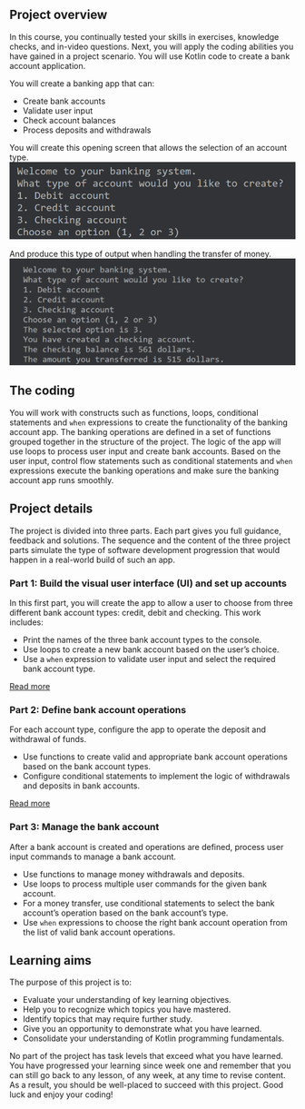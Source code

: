## Project overview
In this course, you continually tested your skills in exercises, knowledge checks, and in-video questions. 
Next, you will apply the coding abilities you have gained in a project scenario. 
You will use Kotlin code to create a bank account application.

You will create a banking app that can:
- Create bank accounts 
- Validate user input 
- Check account balances
- Process deposits and withdrawals

You will create this opening screen that allows the selection of an account type.
![](img/Kotlin-001.png)

And produce this type of output when handling the transfer of money.
![](img/Kotlin-002.png)

## The coding
You will work with constructs such as functions, loops, conditional statements and `when` expressions 
to create the functionality of the banking account app. 
The banking operations are defined in a set of functions grouped together in the structure of the project. 
The logic of the app will use loops to process user input and create bank accounts. 
Based on the user input, control flow statements such as conditional statements and 
`when` expressions execute the banking operations and make sure the banking account app runs smoothly.

## Project details
The project is divided into three parts. 
Each part gives you full guidance, feedback and solutions. 
The sequence and the content of the three project parts simulate the type of software development progression 
that would happen in a real-world build of such an app.

### Part 1: Build the visual user interface (UI) and set up accounts
In this first part, you will create the app to allow a user to choose from three different bank account types: 
credit, debit and checking. 
This work includes:
- Print the names of the three bank account types to the console. 
- Use loops to create a new bank account based on the user’s choice. 
- Use a `when` expression to validate user input and select the required bank account type.

[Read more](./Part-1.md)

### Part 2: Define bank account operations
For each account type, configure the app to operate the deposit and withdrawal of funds.
- Use functions to create valid and appropriate bank account operations based on the bank account types. 
- Configure conditional statements to implement the logic of withdrawals and deposits in bank accounts.
  
[Read more](./Part-2.md)

### Part 3: Manage the bank account
After a bank account is created and operations are defined, process user input commands to manage a bank account.
- Use functions to manage money withdrawals and deposits.
- Use loops to process multiple user commands for the given bank account. 
- For a money transfer, use conditional statements to select the bank account’s operation based on the bank account’s type. 
- Use `when` expressions to choose the right bank account operation from the list of valid bank account operations.

## Learning aims
The purpose of this project is to:
- Evaluate your understanding of key learning objectives. 
- Help you to recognize which topics you have mastered. 
- Identify topics that may require further study.
- Give you an opportunity to demonstrate what you have learned. 
- Consolidate your understanding of Kotlin programming fundamentals. 

No part of the project has task levels that exceed what you have learned. 
You have progressed your learning since week one and remember that you can still go back to any lesson, of any week, 
at any time to revise content. 
As a result, you should be well-placed to succeed with this project. Good luck and enjoy your coding!
